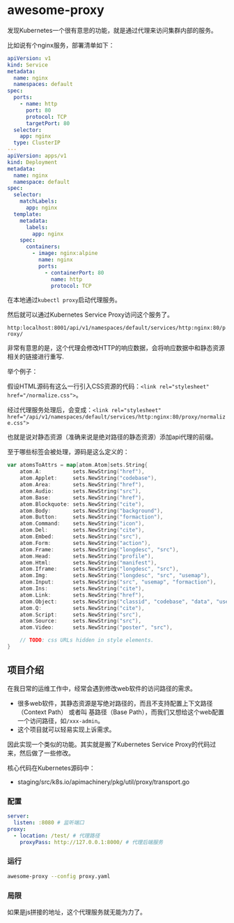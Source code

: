 # awesome-proxy

发现Kubernetes一个很有意思的功能，就是通过代理来访问集群内部的服务。

比如说有个nginx服务，部署清单如下：

```yaml
apiVersion: v1
kind: Service
metadata:
  name: nginx
  namespaces: default
spec:
  ports:
    - name: http
      port: 80
      protocol: TCP
      targetPort: 80
  selector:
    app: nginx
  type: ClusterIP
---
apiVersion: apps/v1
kind: Deployment
metadata:
  name: nginx
  namespace: default
spec:
  selector:
    matchLabels:
      app: nginx
  template:
    metadata:
      labels:
        app: nginx
    spec:
      containers:
        - image: nginx:alpine
          name: nginx
          ports:
            - containerPort: 80
              name: http
              protocol: TCP
```

在本地通过`kubectl proxy`启动代理服务。

然后就可以通过Kubernetes Service Proxy访问这个服务了。

`http:localhost:8001/api/v1/namespaces/default/services/http:nginx:80/proxy/`

非常有意思的是，这个代理会修改HTTP的响应数据，会将响应数据中和静态资源相关的链接进行重写.

举个例子：

假设HTML源码有这么一行引入CSS资源的代码：`<link rel="stylesheet" href="/normalize.css">`。

经过代理服务处理后，会变成：`<link rel="stylesheet" href="/api/v1/namespaces/default/services/http:nginx:80/proxy/normalize.css">`

也就是说对静态资源（准确来说是绝对路径的静态资源）添加api代理的前缀。

至于哪些标签会被处理，源码是这么定义的：

```go
var atomsToAttrs = map[atom.Atom]sets.String{
	atom.A:          sets.NewString("href"),
	atom.Applet:     sets.NewString("codebase"),
	atom.Area:       sets.NewString("href"),
	atom.Audio:      sets.NewString("src"),
	atom.Base:       sets.NewString("href"),
	atom.Blockquote: sets.NewString("cite"),
	atom.Body:       sets.NewString("background"),
	atom.Button:     sets.NewString("formaction"),
	atom.Command:    sets.NewString("icon"),
	atom.Del:        sets.NewString("cite"),
	atom.Embed:      sets.NewString("src"),
	atom.Form:       sets.NewString("action"),
	atom.Frame:      sets.NewString("longdesc", "src"),
	atom.Head:       sets.NewString("profile"),
	atom.Html:       sets.NewString("manifest"),
	atom.Iframe:     sets.NewString("longdesc", "src"),
	atom.Img:        sets.NewString("longdesc", "src", "usemap"),
	atom.Input:      sets.NewString("src", "usemap", "formaction"),
	atom.Ins:        sets.NewString("cite"),
	atom.Link:       sets.NewString("href"),
	atom.Object:     sets.NewString("classid", "codebase", "data", "usemap"),
	atom.Q:          sets.NewString("cite"),
	atom.Script:     sets.NewString("src"),
	atom.Source:     sets.NewString("src"),
	atom.Video:      sets.NewString("poster", "src"),

	// TODO: css URLs hidden in style elements.
}
```

## 项目介绍

在我日常的运维工作中，经常会遇到修改web软件的访问路径的需求。

- 很多web软件，其静态资源是写绝对路径的，而且不支持配置上下文路径（Context Path） 或者叫 基路径（Base Path），而我们又想给这个web配置一个访问路径，如`/xxx-admin`。
- 这个项目就可以轻易实现上诉需求。

因此实现一个类似的功能。其实就是搬了Kubernetes Service Proxy的代码过来，然后做了一些修改。

核心代码在Kubernetes源码中：

- staging/src/k8s.io/apimachinery/pkg/util/proxy/transport.go

### 配置

```yaml
server:
  listen: :8080 # 监听端口
proxy:
  - location: /test/ # 代理路径
    proxyPass: http://127.0.0.1:8000/ # 代理后端服务

```

### 运行

```bash
awesome-proxy --config proxy.yaml
```

### 局限

如果是js拼接的地址，这个代理服务就无能为力了。